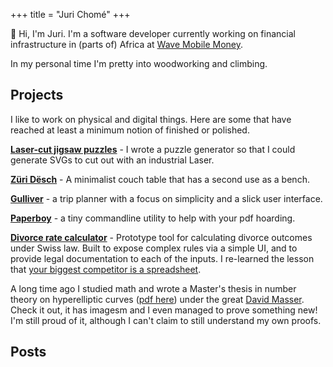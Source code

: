 +++
title = "Juri Chomé"
+++


👋 Hi, I'm Juri. I'm a software developer currently working on financial infrastructure in (parts of) Africa at [Wave Mobile Money](https://www.wave.com/).

In my personal time I'm pretty into woodworking and climbing.


## Projects

I like to work on physical and digital things. Here are some that have reached at least a minimum notion of finished or polished.

[**Laser-cut jigsaw puzzles**](/posts/puzzle-generator) - I wrote a puzzle generator so that I could generate SVGs to cut out with an industrial Laser.

[**Züri Dësch**](/zurich-table) - A minimalist couch table that has a second use as a bench.

[**Gulliver**](https://gllvr.com) - a trip planner with a focus on simplicity and a slick user interface.

[**Paperboy**](https://github.com/2mol/pboy) - a tiny commandline utility to help with your pdf hoarding.

[**Divorce rate calculator**](https://2mol.gitlab.io/urechner) - Prototype tool for calculating divorce outcomes under Swiss law. Built to expose complex rules via a simple UI, and to provide legal documentation to each of the inputs. I re-learned the lesson that [your biggest competitor is a spreadsheet](https://grid.is/blog/your-biggest-competitor-is-a-spreadsheet).

A long time ago I studied math and wrote a Master's thesis in number theory on hyperelliptic curves ([pdf here](/files/masterarbeit-hyperelliptic_curves-juri.pdf)) under the great [David Masser](https://en.wikipedia.org/wiki/David_Masser). Check it out, it has imagesm and I even managed to prove something new! I'm still proud of it, although I can't claim to still understand my own proofs.

## Posts
